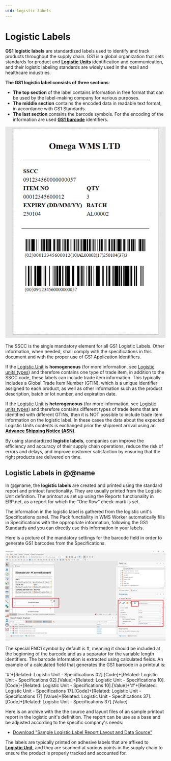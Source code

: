 ```yaml
---
uid: logistic-labels
---
```


# Logistic Labels 
**GS1 logistic labels** are standardized labels used to identify and track products throughout the supply chain. GS1 is a global organization that sets standards for product and **[Logistic Units](index.md)** identification and communication, and their logistic labeling standards are widely used in the retail and healthcare industries.

**The GS1 logistic label consists of three sections**:
-	**The top section** of the label contains information in free format that can be used by the label-making company for various purposes.
-	**The middle section** contains the encoded data in readable text format, in accordance with GS1 Standards.
-	**The last section** contains the barcode symbols. For the encoding of the information are used **[GS1 barcode](/modules/logistics/wms/gs1-barcodes.md)** identifiers.

![Logistic Label](pictures/logistic-label.png)

The SSCC is the single mandatory element for all GS1 Logistic Labels. Other information, when needed, shall comply with the specifications in this document and with the proper use of GS1 Application Identifiers.

If the [Logistic Unit](index.md) is **homogeneous** (for more information, see [Logistic units types](index.md#logistic-units-types)) and therefore contains one type of trade item, in addition to the SSCC code, these labels can include trade item information. This typically includes a Global Trade Item Number (GTIN), which is a unique identifier assigned to each product, as well as other information such as the product description, batch or lot number, and expiration date. 

If the [Logistic Unit](index.md) is **heterogeneous** (for more information, see [Logistic units types](index.md#logistic-units-types)) and therefore contains different types of trade items that are identified with different GTINs, then it is NOT possible to include trade item information on the logistic label. In these cases the data about the expected Logistic Units contents is exchanged prior the shipment arrival using an **[Advance Shipping Notice (ASN)](asn.md)**. 

By using standardized **logistic labels**, companies can improve the efficiency and accuracy of their supply chain operations, reduce the risk of errors and delays, and improve customer satisfaction by ensuring that the right products are delivered on time.

## Logistic Labels in @@name

In @@name, the **logistic labels** are created and printed using the standard report and printout functionality. They are usually printed from the Logistic Unit definition. The printout as set up using the Reports functionality in ERP.net, as a report for which the “One Row” check-mark is set.

The information in the logistic label is gathered from the logistic unit's Specifications panel. The Pack functiallity in WMS Worker automatically fills in Specifications with the oppropriate information, following the GS1 Standards and you can directly use this information in your labels.

Here is a picture of the mandatory settings for the barcode field in order to generate GS1 barcodes from the Specifications.

![Barcode Generation Setttings](pictures/set-up-label.png)

The special FNC1 symbol by default is #, meaning it should be included at the beginning of the barcode and as a separator for the variable length identifiers. The barcode information is extracted using calculated fields. An example of a calculated field that generates the GS1 barcode in a printout is:

'#'+[Related: Logistic Unit - Specifications 02].[Code]+[Related: Logistic Unit - Specifications 02].[Value]+[Related: Logistic Unit - Specifications 10].[Code]+[Related: Logistic Unit - Specifications 10].[Value]+'#'+[Related: Logistic Unit - Specifications 17].[Code]+[Related: Logistic Unit - Specifications 17].[Value]+[Related: Logistic Unit - Specifications 37].[Code]+[Related: Logistic Unit - Specifications 37].[Value]

Here is an archive with the the source and layuot files of an sample printout report in the logistic unit's definition. The report can be use as a base and be adjusted according to the specific company's needs:

- <a id="raw-url" href="https://github.com/ErpNetDocs/tech/blob/master/modules/logistics/wms/logistic-units/pictures/Logistic_Label_Layout_and_Source.zip">Download "Sample Logistic Label Report Layout and Data Source"</a>


The labels are typically printed on adhesive labels that are affixed to **[Logistic Unit](index.md)**, and they are scanned at various points in the supply chain to ensure the product is properly tracked and accounted for.
